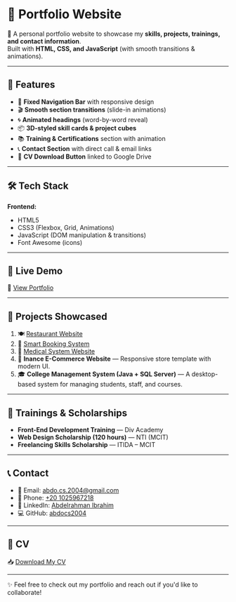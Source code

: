 # 📌 Portfolio Website  

🚀 A personal portfolio website to showcase my **skills, projects, trainings, and contact information**.  
Built with **HTML, CSS, and JavaScript** (with smooth transitions & animations).  

---

## 🎨 Features  
- 🧭 **Fixed Navigation Bar** with responsive design  
- 🎬 **Smooth section transitions** (slide-in animations)  
- 🌀 **Animated headings** (word-by-word reveal)  
- 📦 **3D-styled skill cards & project cubes**  
- 📚 **Training & Certifications** section with animation  
- 📞 **Contact Section** with direct call & email links  
- 📄 **CV Download Button** linked to Google Drive  

---

## 🛠️ Tech Stack  
**Frontend:**  
- HTML5  
- CSS3 (Flexbox, Grid, Animations)  
- JavaScript (DOM manipulation & transitions)  
- Font Awesome (icons)  

---

## 🚀 Live Demo  
🔗 [View Portfolio](https://your-portfolio-link.netlify.app/)  

---

## 📂 Projects Showcased  
1. 🍽️ [Restaurant Website](https://special-dish.netlify.app/)  
2. 📅 [Smart Booking System](https://fastest-service-eg.netlify.app/)  
3. 🏥 [Medical System Website](https://healthhub-eg.netlify.app/)  
4. 🛒 **Inance E-Commerce Website** — Responsive store template with modern UI.  
5. 🎓 **College Management System (Java + SQL Server)** — A desktop-based system for managing students, staff, and courses.  

---

## 📜 Trainings & Scholarships  
- **Front-End Development Training** — Div Academy  
- **Web Design Scholarship (120 hours)** — NTI (MCIT)  
- **Freelancing Skills Scholarship** — ITIDA – MCIT  

---

## 📞 Contact  
- 📧 Email: [abdo.cs.2004@gmail.com](mailto:abdo.cs.2004@gmail.com)  
- 📱 Phone: [+20 1025967218](tel:+201025967218)  
- 💼 LinkedIn: [Abdelrahman Ibrahim](https://www.linkedin.com/in/abdelrahman-ibrahim-cs2004/)  
- 💻 GitHub: [abdocs2004](https://github.com/abdocs2004)  

---

## 📄 CV  
📥 [Download My CV](https://drive.google.com/file/d/1xFcEMw-3qYbMzvJTF1kdKdGI75WCw32x/view?usp=drive_link)  

---

✨ Feel free to check out my portfolio and reach out if you'd like to collaborate!  
